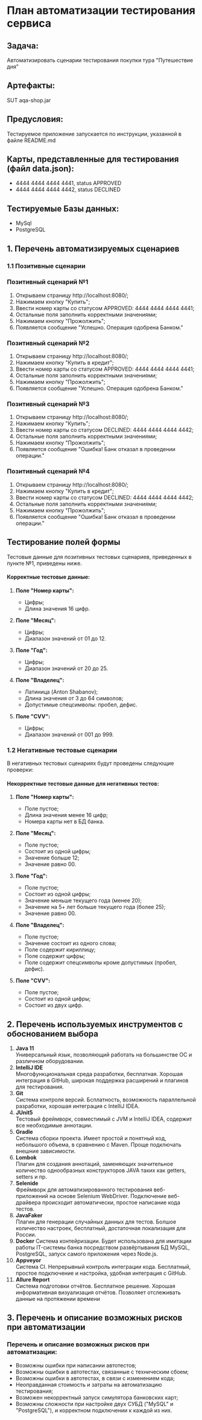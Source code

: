 # План автоматизации тестирования сервиса

## Задача:
Автоматизировать сценарии тестирования покупки тура "Путешествие дня"

## Артефакты:
SUT aqa-shop.jar

## Предусловия:
Тестируемое приложение запускается по инструкции, указанной в файле README.md

## Карты, представленные для тестирования (файл data.json):

* 4444 4444 4444 4441, status APPROVED
* 4444 4444 4444 4442, status DECLINED

## Тестируемые Базы данных:

* MySql
* PostgreSQL
## 1. Перечень автоматизируемых сценариев
### 1.1 Позитивные сценарии
### Позитивный сценарий №1
1. Открываем страницу http://localhost:8080/;
1. Нажимаем кнопку "Купить";
1. Ввести номер карты со статусом APPROVED: 4444 4444 4444 4441;
1. Остальные поля заполнить корректными значениями;
1. Нажимаем кнопку "Прожолжить";
1. Появляется сообщение "Успешно. Операция одобрена Банком."

### Позитивный сценарий №2
1. Открываем страницу http://localhost:8080/;
1. Нажимаем кнопку "Купить в кредит";
1. Ввести номер карты со статусом APPROVED: 4444 4444 4444 4441;
1. Остальные поля заполнить корректными значениями;
1. Нажимаем кнопку "Прожолжить";
1. Появляется сообщение "Успешно. Операция одобрена Банком."

### Позитивный сценарий №3
1. Открываем страницу http://localhost:8080/;
1. Нажимаем кнопку "Купить";
1. Ввести номер карты со статусом DECLINED: 4444 4444 4444 4442;
1. Остальные поля заполнить корректными значениями;
1. Нажимаем кнопку "Прожолжить";
1. Появляется сообщение "Ошибка! Банк отказал в проведении операции."

### Позитивный сценарий №4
1. Открываем страницу http://localhost:8080/;
1. Нажимаем кнопку "Купить в кредит";
1. Ввести номер карты со статусом DECLINED: 4444 4444 4444 4442;
1. Остальные поля заполнить корректными значениями;
1. Нажимаем кнопку "Прожолжить";
1. Появляется сообщение "Ошибка! Банк отказал в проведении операции."

## Тестирование полей формы
Тестовые данные для позитивных тестовых сценариев, приведенных в пункте №1, приведены ниже.
#### Корректные тестовые данные:
1. **Поле "Номер карты":**
    * Цифры;
    * Длина значения 16 цифр.

1. **Поле "Месяц":**
    * Цифры;
    * Диапазон значений от 01 до 12.

1. **Поле "Год":**
    * Цифры;
    * Диапазон значений от 20 до 25.

1. **Поле "Владелец":**
    * Латиница (Anton Shabanov);
    * Длина значения от 3 до 64 символов;
    * Допустимые спецсимволы: пробел, дефис.

1. **Поле "CVV":**
    * Цифры;
    * Диапазон значений от 001 до 999.

### 1.2 Негативные тестовые сценарии
В негативных тестовых сценариях будут проведены следующие проверки:
#### Некорректные тестовые данные для негативных тестов:
1. **Поле "Номер карты":**
    * Поле пустое;
    * Длина значения менее 16 цифр;
    * Номера карты нет в БД банка.

1. **Поле "Месяц":**
    * Поле пустое;
    * Состоит из одной цифры;
    * Значение больше 12;
    * Значение равно 00.

1. **Поле "Год":**
    * Поле пустое;
    * Состоит из одной цифры;
    * Значение меньше текущего года (менее 20);
    * Значение на 5+ лет больше текущего года (более 25);
    * Значение равно 00.

1. **Поле "Владелец":**
    * Поле пустое;
    * Значение состоит из одного слова;
    * Поле содержит кириллицу;
    * Поле содержит цифры;
    * Поле содержит спецсимволы кроме допустимых (пробел, дефис).

1. **Поле "CVV":**
    * Поле пустое;
    * Состоит из одной цифры;
    * Состоит из двух цифр.

## 2. Перечень используемых инструментов с обоснованием выбора
1. **Java 11**  
   Универсальный язык, позволяющий работать на большинстве ОС и различном оборудовании.
1. **IntelliJ IDE**  
   Многофункциональная среда разработки, бесплатная. Хорошая интеграция в GitHub, широкая поддержка расширений и плагинов для тестирования.
1. **Git**  
   Система контроля версий. Бсплатность, возможность параллельной разработки, хорошая интеграция с IntelliJ IDEA.
1. **JUnit5**  
   Тестовый фреймворк, совместимый с JVM и IntelliJ IDEA, содержит все необходимые аннотации.
1. **Gradle**  
   Система сборки проекта. Имеет простой и понятный код, небольшого объема, в сравнению с Maven. Проще подключать внешние зависимости.
1. **Lombok**  
   Плагин для создания аннотаций, заменяющих значительное количество однообразных конструкторов JAVA таких как getters, setters и пр.
1. **Selenide**  
   Фреймворк для автоматизированного тестирования веб-приложений на основе Selenium WebDriver. Подключение веб-драйвера происходит автоматически, простое написание кода тестов.
1. **JavaFaker**  
   Плагин для генерации случайных данных для тестов. Болшое количество настроек, бесплатный, достаточная локализация для России.
1. **Docker**
   Система контейризации. Будет использована для имитации работы IT-системы банка посредством развёртывания БД MySQL, PostgreSQL, запуск самого приложения через Node.js.
1. **Appveyor**  
   Система CI. Непрерывный контроль интеграции кода. Бесплатный, простое подключение и настройка, удобная интеграция с GitHub.
1. **Allure Report**  
   Система подготовки отчётов. Бесплатное решение. Хорошая информативная визуализация отчётов. Позволяет отслеживать данные на протяжении времени

## 3. Перечень и описание возможных рисков при автоматизации
### Перечень и описание возможных рисков при автоматизации:
* Возможны ошибки при написании автотестов;
* Возможны ошибки в автотестах, связанные с техническим сбоем;
* Возможны ошибки в автотестах, в связи с изменением кода;
* Неоправданная стоимость и затраты на автоматизацию тестирования;
* Возможен некорректный запуск симулятора банковских карт;
* Возможны сложности при настройке двух СУБД ("MySQL" и "PostgreSQL"), и корректном подключении к каждой из них.
